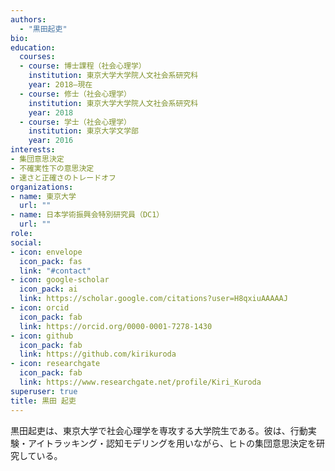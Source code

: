 ```yaml
---
authors:
  - "黒田起吏"
bio:
education:
  courses:
  - course: 博士課程（社会心理学）
    institution: 東京大学大学院人文社会系研究科
    year: 2018–現在
  - course: 修士（社会心理学）
    institution: 東京大学大学院人文社会系研究科
    year: 2018
  - course: 学士（社会心理学）
    institution: 東京大学文学部
    year: 2016
interests:
- 集団意思決定
- 不確実性下の意思決定
- 速さと正確さのトレードオフ
organizations:
- name: 東京大学
  url: ""
- name: 日本学術振興会特別研究員（DC1）
  url: ""
role:
social:
- icon: envelope
  icon_pack: fas
  link: "#contact"
- icon: google-scholar
  icon_pack: ai
  link: https://scholar.google.com/citations?user=H8qxiuAAAAAJ
- icon: orcid
  icon_pack: fab
  link: https://orcid.org/0000-0001-7278-1430
- icon: github
  icon_pack: fab
  link: https://github.com/kirikuroda
- icon: researchgate
  icon_pack: fab
  link: https://www.researchgate.net/profile/Kiri_Kuroda
superuser: true
title: 黒田 起吏
---
```


黒田起吏は、東京大学で社会心理学を専攻する大学院生である。彼は、行動実験・アイトラッキング・認知モデリングを用いながら、ヒトの集団意思決定を研究している。
